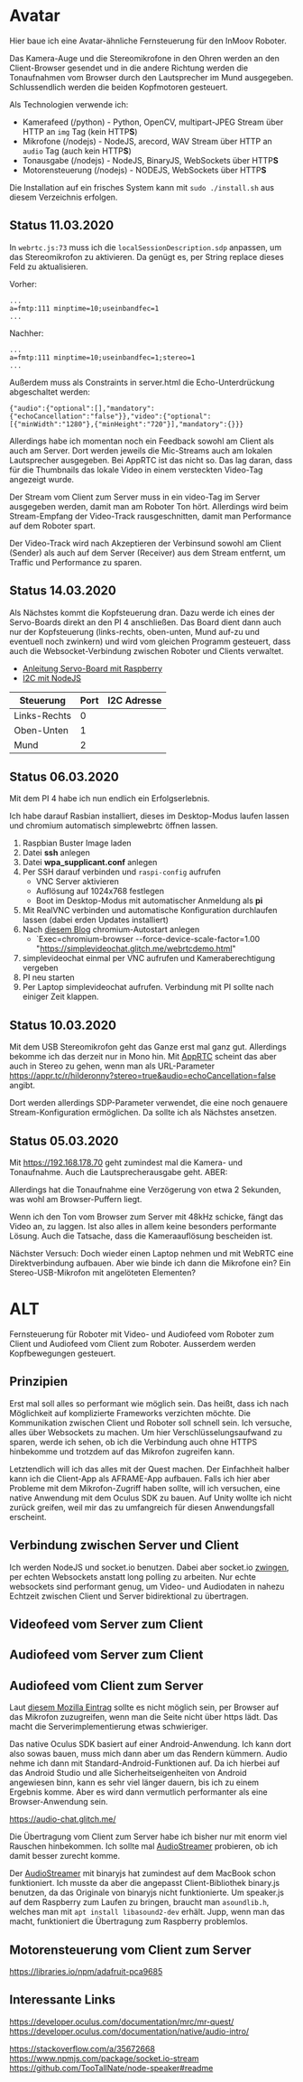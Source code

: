 # Avatar

Hier baue ich eine Avatar-ähnliche Fernsteuerung für den InMoov Roboter.

Das Kamera-Auge und die Stereomikrofone in den Ohren werden an den Client-Browser gesendet und in die andere Richtung werden die Tonaufnahmen vom Browser durch den Lautsprecher im Mund ausgegeben. Schlussendlich werden die beiden Kopfmotoren gesteuert.

Als Technologien verwende ich:

* Kamerafeed (/python) - Python, OpenCV, multipart-JPEG Stream über HTTP an `img` Tag (kein HTTP**S**)
* Mikrofone (/nodejs) - NodeJS, arecord, WAV Stream über HTTP an `audio` Tag (auch kein HTTP**S**)
* Tonausgabe (/nodejs) - NodeJS, BinaryJS, WebSockets über HTTP**S**
* Motorensteuerung (/nodejs) - NODEJS, WebSockets über HTTP**S**

Die Installation auf ein frisches System kann mit `sudo ./install.sh` aus diesem Verzeichnis erfolgen.

## Status 11.03.2020

In `webrtc.js:73` muss ich die `localSessionDescription.sdp` anpassen, um das Stereomikrofon zu aktivieren.
Da genügt es, per String replace dieses Feld zu aktualisieren.

Vorher:
```
...
a=fmtp:111 minptime=10;useinbandfec=1
...
```

Nachher:
```
...
a=fmtp:111 minptime=10;useinbandfec=1;stereo=1
...
```

Außerdem muss als Constraints in server.html die Echo-Unterdrückung abgeschaltet werden:
```
{"audio":{"optional":[],"mandatory":{"echoCancellation":"false"}},"video":{"optional":[{"minWidth":"1280"},{"minHeight":"720"}],"mandatory":{}}}
```

Allerdings habe ich momentan noch ein Feedback sowohl am Client als auch am Server. Dort werden jeweils die Mic-Streams auch am lokalen Lautsprecher ausgegeben. Bei AppRTC ist das nicht so. Das lag daran, dass für die Thumbnails das lokale Video in einem versteckten Video-Tag angezeigt wurde.

Der Stream vom Client zum Server muss in ein video-Tag im Server ausgegeben werden, damit man am Roboter Ton hört. Allerdings wird beim Stream-Empfang der Video-Track rausgeschnitten, damit man Performance auf dem Roboter spart.

Der Video-Track wird nach Akzeptieren der Verbinsund sowohl am Client (Sender) als auch auf dem Server (Receiver) aus dem Stream entfernt, um Traffic und Performance zu sparen.

## Status 14.03.2020

Als Nächstes kommt die Kopfsteuerung dran. Dazu werde ich eines der Servo-Boards direkt an den PI 4 anschließen. Das Board dient dann auch nur der Kopfsteuerung (links-rechts, oben-unten, Mund auf-zu und eventuell noch zwinkern) und wird vom gleichen Programm gesteuert, dass auch die Websocket-Verbindung zwischen Roboter und Clients verwaltet.

* [Anleitung Servo-Board mit Raspberry](https://tutorials-raspberrypi.de/mehrere-servo-motoren-steuern-raspberry-pi-pca9685/)
* [I2C mit NodeJS](https://www.npmjs.com/package/i2c-bus)

|Steuerung|Port|I2C Adresse|
|---|---|---|
|Links-Rechts|0||
|Oben-Unten|1||
|Mund|2||

## Status 06.03.2020

Mit dem PI 4 habe ich nun endlich ein Erfolgserlebnis.

Ich habe darauf Rasbian installiert, dieses im Desktop-Modus laufen lassen und chromium automatisch simplewebrtc öffnen lassen.

1. Raspbian Buster Image laden
2. Datei **ssh** anlegen
3. Datei **wpa_supplicant.conf** anlegen
4. Per SSH darauf verbinden und `raspi-config` aufrufen
    * VNC Server aktivieren
    * Auflösung auf 1024x768 festlegen
    * Boot im Desktop-Modus mit automatischer Anmeldung als **pi**
5. Mit RealVNC verbinden und automatische Konfiguration durchlaufen lassen (dabei erden Updates installiert)
6. Nach [diesem Blog](https://christian-brauweiler.de/autostart-unter-raspbian/) chromium-Autostart anlegen
    * `Exec=chromium-browser --force-device-scale-factor=1.00 "https://simplevideochat.glitch.me/webrtcdemo.html"
7. simplevideochat einmal per VNC aufrufen und Kameraberechtigung vergeben
8. PI neu starten
9. Per Laptop simplevideochat aufrufen. Verbindung mit PI sollte nach einiger Zeit klappen.

## Status 10.03.2020

Mit dem USB Stereomikrofon geht das Ganze erst mal ganz gut. Allerdings bekomme ich das derzeit nur in Mono hin. Mit [AppRTC](https://github.com/webrtc/apprtc) scheint das aber auch in Stereo zu gehen, wenn man als URL-Parameter https://appr.tc/r/hilderonny?stereo=true&audio=echoCancellation=false angibt.

Dort werden allerdings SDP-Parameter verwendet, die eine noch genauere Stream-Konfiguration ermöglichen. Da sollte ich als Nächstes ansetzen.

## Status 05.03.2020

Mit https://192.168.178.70 geht zumindest mal die Kamera- und Tonaufnahme. Auch die Lautsprecherausgabe geht. ABER:

Allerdings hat die Tonaufnahme eine Verzögerung von etwa 2 Sekunden, was wohl am Browser-Puffern liegt.

Wenn ich den Ton vom Browser zum Server mit 48kHz schicke, fängt das Video an, zu laggen.
Ist also alles in allem keine besonders performante Lösung. Auch die Tatsache, dass die Kameraauflösung bescheiden ist.

Nächster Versuch: Doch wieder einen Laptop nehmen und mit WebRTC eine Direktverbindung aufbauen. Aber wie binde ich dann die Mikrofone ein? Ein Stereo-USB-Mikrofon mit angelöteten Elementen?



# ALT

Fernsteuerung für Roboter mit Video- und Audiofeed vom Roboter zum Client und Audiofeed vom Client zum Roboter. Ausserdem werden Kopfbewegungen gesteuert.

## Prinzipien

Erst mal soll alles so performant wie möglich sein. Das heißt, dass ich nach Möglichkeit auf komplizierte Frameworks verzichten möchte.
Die Kommunikation zwischen Client und Roboter soll schnell sein. Ich versuche, alles über Websockets zu machen. Um hier Verschlüsselungsaufwand zu sparen, werde ich sehen, ob ich die Verbindung auch ohne HTTPS hinbekomme und trotzdem auf das Mikrofon zugreifen kann.

Letztendlich will ich das alles mit der Quest machen. Der Einfachheit halber kann ich die Client-App als AFRAME-App aufbauen.
Falls ich hier aber Probleme mit dem Mikrofon-Zugriff haben sollte, will ich versuchen, eine native Anwendung mit dem Oculus SDK zu bauen. Auf Unity wollte ich nicht zurück greifen, weil mir das zu umfangreich für diesen Anwendungsfall erscheint.

## Verbindung zwischen Server und Client

Ich werden NodeJS und socket.io benutzen. Dabei aber socket.io [zwingen](https://socket.io/docs/client-api/#With-websocket-transport-only), per echten Websockets anstatt long polling zu arbeiten. Nur echte websockets sind performant genug, um Video- und Audiodaten in nahezu Echtzeit zwischen Client und Server bidirektional zu übertragen.

## Videofeed vom Server zum Client

## Audiofeed vom Server zum Client

## Audiofeed vom Client zum Server

Laut [diesem Mozilla Eintrag](https://developer.mozilla.org/en-US/docs/Web/API/MediaDevices/getUserMedia#Security) sollte es nicht möglich sein, per Browser auf das Mikrofon zuzugreifen, wenn man die Seite nicht über https lädt. Das macht die Serverimplementierung etwas schwieriger.

Das native Oculus SDK basiert auf einer Android-Anwendung. Ich kann dort also sowas bauen, muss mich dann aber um das Rendern kümmern. Audio nehme ich dann mit Standard-Android-Funktionen auf. Da ich hierbei auf das Android Studio und alle Sicherheitseigenheiten von Android angewiesen binn, kann es sehr viel länger dauern, bis ich zu einem Ergebnis komme. Aber es wird dann vermutlich performanter als eine Browser-Anwendung sein.

https://audio-chat.glitch.me/

Die Übertragung vom Client zum Server habe ich bisher nur mit enorm viel Rauschen hinbekommen. Ich sollte mal  [AudioStreamer](https://github.com/noamtcohen/AudioStreamer) probieren, ob ich damit besser zurecht komme.

Der [AudioStreamer](https://github.com/noamtcohen/AudioStreamer) mit binaryjs hat zumindest auf dem MacBook schon funktioniert. Ich musste da aber die angepasst Client-Bibliothek binary.js benutzen, da das Originale von binaryjs nicht funktionierte. Um speaker.js auf dem Raspberry zum Laufen zu bringen, braucht man `asoundlib.h`, welches man mit `apt install libasound2-dev` erhält. Jupp, wenn man das macht, funktioniert die Übertragung zum Raspberry problemlos.


## Motorensteuerung vom Client zum Server

https://libraries.io/npm/adafruit-pca9685


## Interessante Links
https://developer.oculus.com/documentation/mrc/mr-quest/
https://developer.oculus.com/documentation/native/audio-intro/

https://stackoverflow.com/a/35672668
https://www.npmjs.com/package/socket.io-stream
https://github.com/TooTallNate/node-speaker#readme


